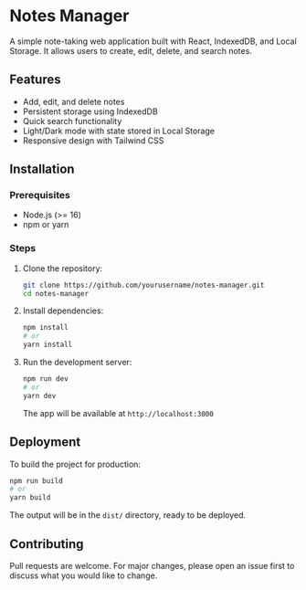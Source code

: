 # Notes Manager

A simple note-taking web application built with React, IndexedDB, and Local Storage. It allows users to create, edit, delete, and search notes.

## Features
- Add, edit, and delete notes
- Persistent storage using IndexedDB
- Quick search functionality
- Light/Dark mode with state stored in Local Storage
- Responsive design with Tailwind CSS

## Installation

### Prerequisites
- Node.js (>= 16)
- npm or yarn

### Steps
1. Clone the repository:
   ```sh
   git clone https://github.com/yourusername/notes-manager.git
   cd notes-manager
   ```

2. Install dependencies:
   ```sh
   npm install
   # or
   yarn install
   ```

3. Run the development server:
   ```sh
   npm run dev
   # or
   yarn dev
   ```
   The app will be available at `http://localhost:3000`

## Deployment
To build the project for production:
```sh
npm run build
# or
yarn build
```
The output will be in the `dist/` directory, ready to be deployed.

## Contributing
Pull requests are welcome. For major changes, please open an issue first to discuss what you would like to change.
